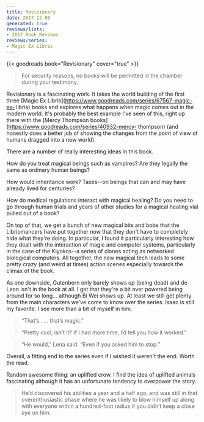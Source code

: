 ```yaml
---
title: Revisionary
date: 2017-12-08
generated: true
reviews/lists:
- 2017 Book Reviews
reviews/series:
- Magic Ex Libris
---
```

{{< goodreads book="Revisionary" cover="true" >}}

> For security reasons, no books will be permitted in the chamber during your testimony.

Revisionary is a fascinating work. It takes the world building of the first three [Magic Ex Libris](https://www.goodreads.com/series/67567-magic-ex- libris) books and explores what happens when magic comes out in the modern world. It's probably the best example I've seen of this, right up there with the [Mercy Thompson books](https://www.goodreads.com/series/40932-mercy- thompson) (and honestly does a better job of showing the changes from the point of view of humans dragged into a new world).  

<!--more-->

There are a number of really interesting ideas in this book.  

How do you treat magical beings such as vampires? Are they legally the same as ordinary human beings?  

How would inheritance work? Taxes--on beings that can and may have already lived for centuries?  

How do medical regulations interact with magical healing? Do you need to go through human trials and years of other studies for a magical healing vial pulled out of a book?  

On top of that, we get a bunch of new magical bits and bobs that the Libriomancers have put together now that they don't have to completely hide what they're doing. In particular, I found it particularly interesting how they dealt with the interaction of magic and computer systems, particularly in the case of the Kiyokos--a series of clones acting as networked biological computers. All together, the new magical tech leads to some pretty crazy (and weird at times) action scenes especially towards the climax of the book.  

As one downside, Gutenbern only barely shows up (being dead) and de Leon isn't in the book at all. I get that they're a bit over powered being around for so long... although Bi Wei shows up. At least we still get plenty from the main characters we've come to know over the series. Isaac is still my favorite. I see more than a bit of myself in him.  

> “That’s . . . that’s magic.”  

> “Pretty cool, isn’t it? If I had more time, I’d tell you how it worked.”  

> “He would,” Lena said. “Even if you asked him to stop.”  

Overall, a fitting end to the series even if I wished it weren't the end. Worth the read.  

Random awesome thing: an uplifted crow. I find the idea of uplifted animals fascinating although it has an unfortunate tendency to overpower the story.  

> He’d discovered his abilities a year and a half ago, and was still in that overenthusiastic phase where he was likely to blow himself up along with everyone within a hundred-foot radius if you didn’t keep a close eye on him.


